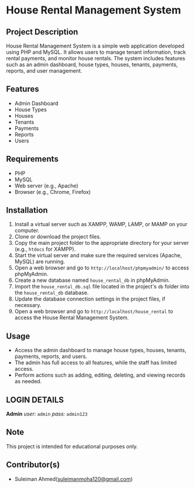 # House Rental Management System

## Project Description
House Rental Management System is a simple web application developed using PHP and MySQL. It allows users to manage tenant information, track rental payments, and monitor house rentals. The system includes features such as an admin dashboard, house types, houses, tenants, payments, reports, and user management.

## Features
- Admin Dashboard
- House Types
- Houses
- Tenants
- Payments
- Reports
- Users

## Requirements
- PHP
- MySQL
- Web server (e.g., Apache)
- Browser (e.g., Chrome, Firefox)

## Installation
1. Install a virtual server such as XAMPP, WAMP, LAMP, or MAMP on your computer.
2. Clone or download the project files.
3. Copy the main project folder to the appropriate directory for your server (e.g., `htdocs` for XAMPP).
4. Start the virtual server and make sure the required services (Apache, MySQL) are running.
5. Open a web browser and go to `http://localhost/phpmyadmin/` to access phpMyAdmin.
6. Create a new database named `house_rental_db` in phpMyAdmin.
7. Import the `house_rental_db.sql` file located in the project's `db` folder into the `house_rental_db` database.
8. Update the database connection settings in the project files, if necessary.
9. Open a web browser and go to `http://localhost/house_rental` to access the House Rental Management System.

## Usage
- Access the admin dashboard to manage house types, houses, tenants, payments, reports, and users.
- The admin has full access to all features, while the staff has limited access.
- Perform actions such as adding, editing, deleting, and viewing records as needed.

## LOGIN DETAILS 

**Admin**
*user:* `admin`
*pass:* `admin123`

## Note
This project is intended for educational purposes only.

## Contributor(s)
- Suleiman Ahmed(suleimanmoha120@gmail.com)
